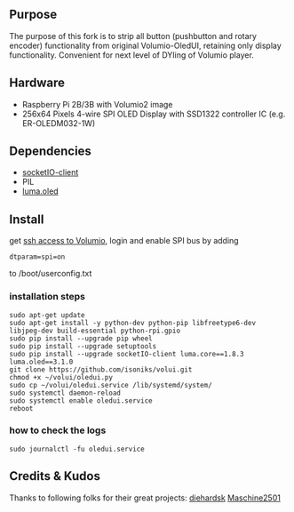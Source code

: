## Purpose
The purpose of this fork is to strip all button (pushbutton and rotary encoder) functionality from original Volumio-OledUI, retaining only display functionality.
Convenient for next level of DYIing of Volumio player.

## Hardware
* Raspberry Pi 2B/3B with Volumio2 image
* 256x64 Pixels 4-wire SPI OLED Display with SSD1322 controller IC (e.g. ER-OLEDM032-1W)


## Dependencies
* [socketIO-client](https://pypi.org/project/socketIO-client/)
* PIL
* [luma.oled](https://luma-oled.readthedocs.io/)

## Install
get [ssh access to Volumio](https://volumio.github.io/docs/User_Manual/SSH.html), login
and
enable SPI bus by adding
```
dtparam=spi=on
```
to /boot/userconfig.txt

### installation steps
```
sudo apt-get update
sudo apt-get install -y python-dev python-pip libfreetype6-dev libjpeg-dev build-essential python-rpi.gpio
sudo pip install --upgrade pip wheel
sudo pip install --upgrade setuptools
sudo pip install --upgrade socketIO-client luma.core==1.8.3 luma.oled==3.1.0
git clone https://github.com/isoniks/volui.git
chmod +x ~/volui/oledui.py
sudo cp ~/volui/oledui.service /lib/systemd/system/
sudo systemctl daemon-reload
sudo systemctl enable oledui.service
reboot
```

### how to check the logs
```
sudo journalctl -fu oledui.service
```
## Credits & Kudos
Thanks to following folks for their great projects:
[diehardsk](https://github.com/diehardsk/Volumio-OledUI)
[Maschine2501](https://github.com/Maschine2501/NR1-UI)
